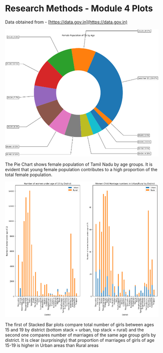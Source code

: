 # Research Methods - Module 4 Plots
Data obtained from - [https://data.gov.in](https://data.gov.in)

<img src="/Pie_Chart_women_population_by_age.png" alt="pie chart" width="600"/>

The Pie Chart shows female population of Tamil Nadu by age groups. It is evident that young female population contributes to a high proportion of the total female population.

![Stack Bar plot](/Stacked_bar_plot_child_marriage.png)

The first of Stacked Bar plots compare total number of girls between ages 15 and 19 by district (bottom stack = urban, top stack = rural) and the second one compares number of marriages of the same age group girls by district. It is clear (surprisingly) that proportion of marriages of girls of age 15-19 is higher in Urban areas than Rural areas
